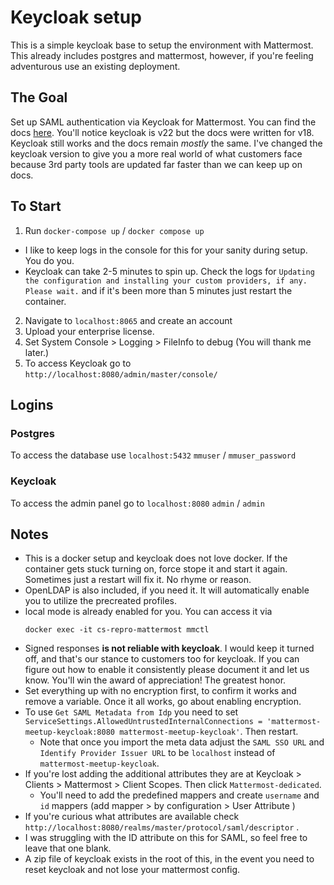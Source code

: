 # Keycloak setup

This is a simple keycloak base to setup the environment with Mattermost. This already includes postgres and mattermost, however, if you're feeling adventurous use an existing deployment. 

## The Goal
Set up SAML authentication via Keycloak for Mattermost. You can find the docs [here](https://docs.mattermost.com/onboard/sso-saml-keycloak.html). You'll notice keycloak is v22 but the docs were written for v18. Keycloak still works and the docs remain _mostly_ the same. I've changed the keycloak version to give you a more real world of what customers face because 3rd party tools are updated far faster than we can keep up on docs. 

## To Start

1. Run `docker-compose up` / `docker compose up`
  - I like to keep logs in the console for this for your sanity during setup. You do you.
  - Keycloak can take 2-5 minutes to spin up. Check the logs for `Updating the configuration and installing your custom providers, if any. Please wait.` and if it's been more than 5 minutes just restart the container. 
2. Navigate to `localhost:8065` and create an account
3. Upload your enterprise license. 
4. Set System Console > Logging > FileInfo to debug (You will thank me later.)
5. To access Keycloak go to `http://localhost:8080/admin/master/console/`

## Logins

### Postgres
To access the database use `localhost:5432`
`mmuser` / `mmuser_password`

### Keycloak
To access the admin panel go to `localhost:8080`
`admin` / `admin`

## Notes

- This is a docker setup and keycloak does not love docker. If the container gets stuck turning on, force stope it and start it again. Sometimes just a restart will fix it. No rhyme or reason.
- OpenLDAP is also included, if you need it. It will automatically enable you to utilize the precreated profiles. 
- local mode is already enabled for you. You can access it via
  ```
  docker exec -it cs-repro-mattermost mmctl 
  ```
- Signed responses **is not reliable with keycloak**. I would keep it turned off, and that's our stance to customers too for keycloak. If you can figure out how to enable it consistently please document it and let us know. You'll win the award of appreciation! The greatest honor.
- Set everything up with no encryption first, to confirm it works and remove a variable. Once it all works, go about enabling encryption.
- To use `Get SAML Metadata from Idp` you need to set `ServiceSettings.AllowedUntrustedInternalConnections = 'mattermost-meetup-keycloak:8080 mattermost-meetup-keycloak'`. Then restart.
  - Note that once you import the meta data adjust the `SAML SSO URL` and `Identify Provider Issuer URL` to be `localhost` instead of `mattermost-meetup-keycloak`.
- If you're lost adding the additional attributes they are at Keycloak > Clients > Mattermost > Client Scopes. Then click `Mattermost-dedicated`. 
  - You'll need to add the predefined mappers and create `username` and `id` mappers (add mapper > by configuration > User Attribute )
- If you're curious what attributes are available check `http://localhost:8080/realms/master/protocol/saml/descriptor` . 
- I was struggling with the ID attribute on this for SAML, so feel free to leave that one blank.
- A zip file of keycloak exists in the root of this, in the event you need to reset keycloak and not lose your mattermost config. 